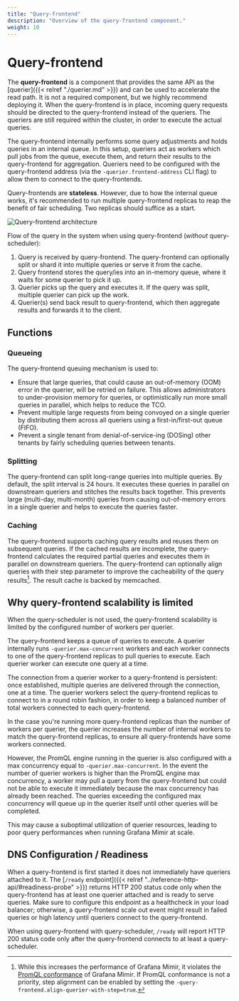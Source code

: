 ```yaml
---
title: "Query-frontend"
description: "Overview of the query-frontend component."
weight: 10
---
```


# Query-frontend

The **query-frontend** is a component that provides the same API as the [querier]({{< relref "./querier.md" >}}) and can be used to accelerate the read path. It is not a required component, but we highly recommend deploying it. When the query-frontend is in place, incoming query requests should be directed to the query-frontend instead of the queriers. The queriers are still required within the cluster, in order to execute the actual queries.

The query-frontend internally performs some query adjustments and holds queries in an internal queue. In this setup, queriers act as workers which pull jobs from the queue, execute them, and return their results to the query-frontend for aggregation. Queriers need to be configured with the query-frontend address (via the `-querier.frontend-address` CLI flag) to allow them to connect to the query-frontends.

Query-frontends are **stateless**. However, due to how the internal queue works, it's recommended to run multiple query-frontend replicas to reap the benefit of fair scheduling. Two replicas should suffice as a start.

![Query-frontend architecture](../../images/query-frontend-architecture.png)

[//]: # "Diagram source at https://docs.google.com/presentation/d/1bHp8_zcoWCYoNU2AhO2lSagQyuIrghkCncViSqn14cU/edit"

Flow of the query in the system when using query-frontend (_without_ query-scheduler):

1. Query is received by query-frontend. The query-frontend can optionally split or shard it into multiple queries or serve it from the cache.
2. Query frontend stores the query/ies into an in-memory queue, where it waits for some querier to pick it up.
3. Querier picks up the query and executes it. If the query was split, multiple querier can pick up the work.
4. Querier(s) send back result to query-frontend, which then aggregate results and forwards it to the client.

## Functions

### Queueing

The query-frontend queuing mechanism is used to:

- Ensure that large queries, that could cause an out-of-memory (OOM) error in the querier, will be retried on failure. This allows administrators to under-provision memory for queries, or optimistically run more small queries in parallel, which helps to reduce the TCO.
- Prevent multiple large requests from being convoyed on a single querier by distributing them across all queriers using a first-in/first-out queue (FIFO).
- Prevent a single tenant from denial-of-service-ing (DOSing) other tenants by fairly scheduling queries between tenants.

### Splitting

The query-frontend can split long-range queries into multiple queries. By default, the split interval is 24 hours. It executes these queries in parallel on downstream queriers and stitches the results back together. This prevents large (multi-day, multi-month) queries from causing out-of-memory errors in a single querier and helps to execute the queries faster.

### Caching

The query-frontend supports caching query results and reuses them on subsequent queries. If the cached results are incomplete, the query-frontend calculates the required partial queries and executes them in parallel on downstream queriers. The query-frontend can optionally align queries with their step parameter to improve the cacheability of the query results[^1]. The result cache is backed by memcached.

[^1]: While this increases the performance of Grafana Mimir, it violates the [PromQL conformance](https://prometheus.io/blog/2021/05/03/introducing-prometheus-conformance-program/) of Grafana Mimir. If PromQL conformance is not a priority, step alignment can be enabled by setting the `-query-frontend.align-querier-with-step=true`.

## Why query-frontend scalability is limited

When the query-scheduler is not used, the query-frontend scalability is limited by the configured number of workers per querier.

The query-frontend keeps a queue of queries to execute. A querier internally runs `-querier.max-concurrent` workers and each worker connects to one of the query-frontend replicas to pull queries to execute. Each querier worker can execute one query at a time.

The connection from a querier worker to a query-frontend is persistent: once established, multiple queries are delivered through the connection, one at a time. The querier workers select the query-frontend replicas to connect to in a round robin fashion, in order to keep a balanced number of total workers connected to each query-frontend.

In the case you're running more query-frontend replicas than the number of workers per querier, the querier increases the number of internal workers to match the query-frontend replicas, to ensure all query-frontends have some workers connected.

However, the PromQL engine running in the querier is also configured with a max concurrency equal to `-querier.max-concurrent`.
In the event the number of querier workers is higher than the PromQL engine max concurrency, a worker may pull a query from the query-frontend but could not be able to execute it immediately because the max concurrency has already been reached.
The queries exceeding the configured max concurrency will queue up in the querier itself until other queries will be completed.

This may cause a suboptimal utilization of querier resources, leading to poor query performances when running Grafana Mimir at scale.

## DNS Configuration / Readiness

When a query-frontend is first started it does not immediately have queriers attached to it. The [`/ready` endpoint]({{< relref "../reference-http-api/#readiness-probe" >}}) returns HTTP 200 status code only when the query-frontend has at least one querier attached and is ready to serve queries. Make sure to configure this endpoint as a healthcheck in your load balancer; otherwise, a query-frontend scale out event might result in failed queries or high latency until queriers connect to the query-frontend.

When using query-frontend with query-scheduler, `/ready` will report HTTP 200 status code only after the query-frontend connects to at least a query-scheduler.
